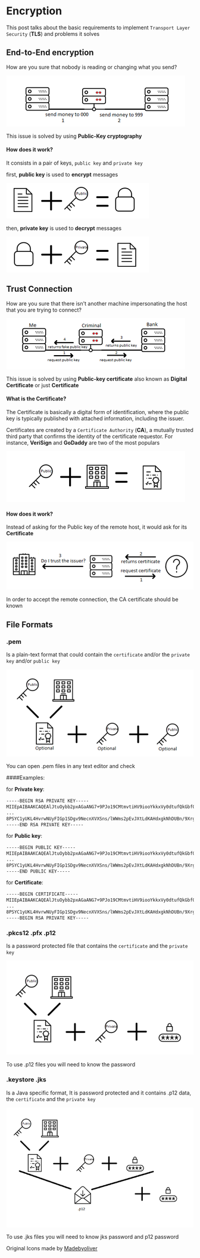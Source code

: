 Encryption
=================

This post talks about the basic requirements to implement ``Transport Layer Security`` (**TLS**) and problems it solves

End-to-End encryption
--------------------

How are you sure that nobody is reading or changing what you send?

![](img/middleman-message.png)

This issue is solved by using **Public-Key cryptography**

#### How does it work? 

It consists in a pair of keys, ``public key`` and ``private key``

first, **public key** is used to **encrypt** messages

![](img/encrypt.png) 

then, **private key** is used to **decrypt** messages

![](img/decrypt.png) 


Trust Connection 
---------------------

How are you sure that there isn't another machine impersonating the host that you are trying to connect? 

![](img/middleman.png)

This issue is solved by using **Public-key certificate** also known as **Digital Certificate** or just **Certificate**

#### What is the **Certificate**?

The Certificate is basically a digital form of identification, where the public key is typically published with attached information, including the issuer. 

Certificates are created by a ```Certificate Authority``` (**CA**), a mutually trusted third party that confirms the identity of the certificate requestor. For instance, **VeriSign** and **GoDaddy** are two of the most populars

![](img/certificate.png)

#### How does it work? 

Instead of asking for the Public key of the remote host, it would ask for its **Certificate**

![](img/cert-issuer.png)

In order to accept the remote connection, the CA certificate should be known


File Formats 
---------------------


### .pem

Is a plain-text format that could contain the ``certificate`` and/or the ``private key`` and/or ``public key``

![](img/pem.png)

You can open .pem files in any text editor and check

####Examples:

for **Private key**:

```
-----BEGIN RSA PRIVATE KEY-----
MIIEpAIBAAKCAQEAlJtuOybb2pxAGaANG7+9PJo19CMtmvtiHV9iooYkkxVy0dtufQkGbfO+wpmL
...
8PSYC1yUKL4HvrwNUyFIGp1SDgv9NecnXVXSns/lWWms2pEvJXtLdKAHdxgkNhDUBn/9XrgXAb0c
-----END RSA PRIVATE KEY-----
```

for **Public key**:
```
-----BEGIN PUBLIC KEY-----
MIIEpAIBAAKCAQEAlJtuOybb2pxAGaANG7+9PJo19CMtmvtiHV9iooYkkxVy0dtufQkGbfO+wpmL
...
8PSYC1yUKL4HvrwNUyFIGp1SDgv9NecnXVXSns/lWWms2pEvJXtLdKAHdxgkNhDUBn/9XrgXAb0c
-----END PUBLIC KEY-----
```

for **Certificate**: 

```
-----BEGIN CERTIFICATE----- 
MIIEpAIBAAKCAQEAlJtuOybb2pxAGaANG7+9PJo19CMtmvtiHV9iooYkkxVy0dtufQkGbfO+wpmL
...
8PSYC1yUKL4HvrwNUyFIGp1SDgv9NecnXVXSns/lWWms2pEvJXtLdKAHdxgkNhDUBn/9XrgXAb0c
-----BEGIN RSA PRIVATE KEY-----
```


### .pkcs12 .pfx .p12
Is a password protected file that contains the ``certificate`` and the ``private key``

![](img/p12.png)

To use .p12 files you will need to know the password


### .keystore .jks
Is a Java specific format, It is password protected and it contains .p12 data, the ``certificate`` and the ``private key``

![](img/jks.png)

To use .jks files you will need to know jks password and p12 password




Original Icons made by [Madebyoliver](https://www.flaticon.com/authors/madebyoliver)


